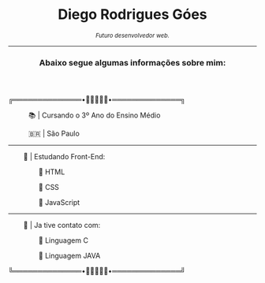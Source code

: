 <header>
        <h1> Diego Rodrigues Góes </h1>
        <i><small>Futuro desenvolvedor web.</small></i>
        <hr>
        <h3>Abaixo segue algumas informações sobre mim:</h3>
    </header>
    <section>
        <p>╔══════════════•🔸🔷💠🔷🔸•══════════════╗</p>
        <p> ⠀⠀⠀⠀📚 | Cursando o 3º Ano do Ensino Médio</p>
        <p>⠀⠀⠀⠀🇧🇷 | São Paulo</p>
        <hr>
        <p> ⠀⠀⠀📲 | Estudando Front-End:</p>
        <p>⠀⠀⠀⠀⠀⠀🔅 HTML </p>
        <p>⠀⠀⠀⠀⠀⠀🔅 CSS </p>
        <p>⠀⠀⠀⠀⠀⠀🔅 JavaScript </p>
        <hr>
        <p> ⠀⠀⠀🧰 | Ja tive contato com:</p>
        <p>⠀⠀⠀⠀⠀⠀🔅 Linguagem C </p>
        <p>⠀⠀⠀⠀⠀⠀🔅 Linguagem JAVA </p>
        <p>╚══════════════•🔸🔷💠🔷🔸•══════════════╝</p>
    </section>

